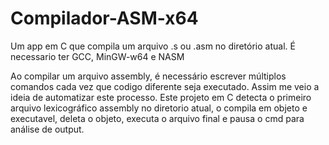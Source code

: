 # Compilador-ASM-x64

Um app em C que compila um arquivo .s ou .asm no diretório atual. É necessario ter GCC, MinGW-w64 e NASM

Ao compilar um arquivo assembly, é necessário escrever múltiplos comandos cada vez que codigo diferente seja executado. Assim me veio a ideia de automatizar este processo.
Este projeto em C detecta o primeiro arquivo lexicográfico assembly no diretorio atual, o compila em objeto e executavel, deleta o objeto, executa o arquivo final e pausa o cmd para análise de output.
